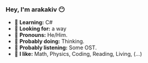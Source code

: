### Hey, I'm arakakiv 😶

- 💬 **Learning:** C#
- 💭 **Looking for:** a way
- 💬 **Pronouns:** He/Him.
- 💭 **Probably doing:** Thinking.
- 💬 **Probably listening:** Some OST.
- 💬 **I like:** Math, Physics, Coding, Reading, Living, (...)
